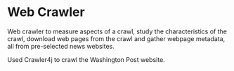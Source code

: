 <h1> Web Crawler</h1>

<p>Web crawler to measure aspects of a crawl, study the characteristics of the crawl, download web pages from the crawl and gather webpage metadata, all from pre-selected news websites.

Used Crawler4j to crawl the Washington Post website.</p>
